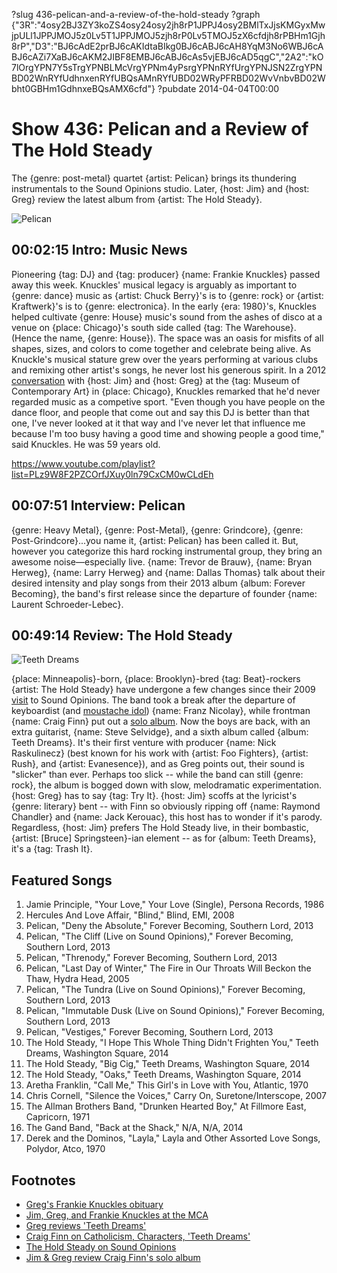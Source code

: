 ?slug 436-pelican-and-a-review-of-the-hold-steady
?graph {"3R":"4osy2BJ3ZY3koZS4osy24osy2jh8rP1JPPJ4osy2BMlTxJjsKMGyxMwjpULl1JPPJMOJ5z0Lv5T1JPPJMOJ5zjh8rP0Lv5TMOJ5zX6cfdjh8rPBHm1Gjh8rP","D3":"BJ6cAdE2prBJ6cAKIdtaBIkg0BJ6cABJ6cAH8YqM3No6WBJ6cABJ6cAZi7XaBJ6cAKM2JIBF8EMBJ6cABJ6cAs5vjEBJ6cAD5qgC","2A2":"kO7lOrgYPN7Y5sTrgYPNBLMcVrgYPNm4yPsrgYPNnRYfUrgYPNJSN2ZrgYPNBD02WnRYfUdhnxenRYfUBQsAMnRYfUBD02WRyPFRBD02WvVnbvBD02Wbht0GBHm1GdhnxeBQsAMX6cfd"}
?pubdate 2014-04-04T00:00

# Show 436: Pelican and a Review of The Hold Steady
The {genre: post-metal} quartet {artist: Pelican} brings its thundering instrumentals to the Sound Opinions studio. Later, {host: Jim} and {host: Greg} review the latest album from {artist: The Hold Steady}.

![Pelican](https://static.soundopinions.org/images/2014/pelican_web.jpg)

## 00:02:15 Intro: Music News
Pioneering {tag: DJ} and {tag: producer} {name: Frankie Knuckles} passed away this week. Knuckles' musical legacy is arguably as important to {genre: dance} music as {artist: Chuck Berry}'s is to {genre: rock} or {artist: Kraftwerk}'s is to {genre: electronica}. In the early {era: 1980}'s, Knuckles helped cultivate {genre: House} music's sound from the ashes of disco at a venue on {place: Chicago}'s south side called {tag: The Warehouse}. (Hence the name, {genre: House}). The space was an oasis for misfits of all shapes, sizes, and colors to come together and celebrate being alive. As Knuckle's musical stature grew over the years performing at various clubs and remixing other artist's songs, he never lost his generous spirit. In a 2012 [conversation](http://www.wbez.org/story/chicago-sounds-80s-underground-incubator-97196) with {host: Jim} and {host: Greg} at the {tag: Museum of Contemporary Art} in {place: Chicago}, Knuckles remarked that he'd never regarded music as a competive sport. "Even though you have people on the dance floor, and people that come out and say this DJ is better than that one, I've never looked at it that way and I've never let that influence me because I'm too busy having a good time and showing people a good time," said Knuckles. He was 59 years old. 

https://www.youtube.com/playlist?list=PLz9W8F2PZCOrfJXuy0ln79CxCM0wCLdEh

## 00:07:51 Interview: Pelican
{genre: Heavy Metal}, {genre: Post-Metal}, {genre: Grindcore}, {genre: Post-Grindcore}...you name it, {artist: Pelican} has been called it. But, however you categorize this hard rocking instrumental group, they bring an awesome noise—especially live. {name: Trevor de Brauw}, {name: Bryan Herweg}, {name: Larry Herweg} and {name: Dallas Thomas} talk about their desired intensity and play songs from their 2013 album {album: Forever Becoming}, the band's first release since the departure of founder {name: Laurent Schroeder-Lebec}. 

## 00:49:14 Review: The Hold Steady
![Teeth Dreams](https://static.soundopinions.org/assets/436/2A20.jpg)

{place: Minneapolis}-born, {place: Brooklyn}-bred {tag: Beat}-rockers {artist: The Hold Steady} have undergone a few changes since their 2009 [visit](/show/165/) to Sound Opinions. The band took a break after the departure of keyboardist (and [moustache idol](http://www.brooklynvegan.com/img/music2/franznicolay4.jpg)) {name: Franz Nicolay}, while frontman {name: Craig Finn} put out a [solo album](/show/321/). Now the boys are back, with an extra guitarist, {name: Steve Selvidge}, and a sixth album called {album: Teeth Dreams}. It's their first venture with producer {name: Nick Raskulinecz} (best known for his work with {artist: Foo Fighters}, {artist: Rush}, and {artist: Evanesence}), and as Greg points out, their sound is "slicker" than ever. Perhaps too slick -- while the band can still {genre: rock}, the album is bogged down with slow, melodramatic experimentation. {host: Greg} has to say {tag: Try It}. {host: Jim} scoffs at the lyricist's {genre: literary} bent -- with Finn so obviously ripping off {name: Raymond Chandler} and {name: Jack Kerouac}, this host has to wonder if it's parody. Regardless, {host: Jim} prefers The Hold Steady live, in their bombastic, {artist: [Bruce] Springsteen}-ian element -- as for {album: Teeth Dreams}, it's a {tag: Trash It}.

## Featured Songs
1. Jamie Principle, "Your Love," Your Love (Single), Persona Records, 1986
1. Hercules And Love Affair, "Blind," Blind, EMI, 2008
1. Pelican, "Deny the Absolute," Forever Becoming, Southern Lord, 2013
1. Pelican, "The Cliff (Live on Sound Opinions)," Forever Becoming, Southern Lord, 2013
1. Pelican, "Threnody," Forever Becoming, Southern Lord, 2013
1. Pelican, "Last Day of Winter," The Fire in Our Throats Will Beckon the Thaw, Hydra Head, 2005
1. Pelican, "The Tundra (Live on Sound Opinions)," Forever Becoming, Southern Lord, 2013
1. Pelican, "Immutable Dusk (Live on Sound Opinions)," Forever Becoming, Southern Lord, 2013
1. Pelican, "Vestiges," Forever Becoming, Southern Lord, 2013
1. The Hold Steady, "I Hope This Whole Thing Didn't Frighten You," Teeth Dreams, Washington Square, 2014
1. The Hold Steady, "Big Cig," Teeth Dreams, Washington Square, 2014
1. The Hold Steady, "Oaks," Teeth Dreams, Washington Square, 2014
1. Aretha Franklin, "Call Me," This Girl's in Love with You, Atlantic, 1970
1. Chris Cornell, "Silence the Voices," Carry On, Suretone/Interscope, 2007
1. The Allman Brothers Band, "Drunken Hearted Boy," At Fillmore East, Capricorn, 1971
1. The Gand Band, "Back at the Shack," N/A, N/A, 2014
1. Derek and the Dominos, "Layla," Layla and Other Assorted Love Songs, Polydor, Atco, 1970


## Footnotes
- [Greg's Frankie Knuckles obituary](http://articles.chicagotribune.com/2014-04-01/entertainment/chi-frankie-knuckles-obit-20140331_1_frankie-knuckles-frederick-dunson-house-music)
- [Jim, Greg, and Frankie Knuckles at the MCA](http://www.wbez.org/story/chicago-sounds-80s-underground-incubator-97196)
- [Greg reviews 'Teeth Dreams'](http://www.chicagotribune.com/entertainment/music/turnitup/ct-hold-steady-teeth-dreams-craig-finn-review-20140321,0,3540270.column)
- [Craig Finn on Catholicism, Characters, 'Teeth Dreams'](http://www.spin.com/articles/craig-finn-the-hold-steady-teeth-dreams-interview/)
- [The Hold Steady on Sound Opinions](http://www.soundopinions.org/show/165/#theholdsteady)
- [Jim & Greg review Craig Finn's solo album](http://www.soundopinions.org/show/321/#craigfinn)
